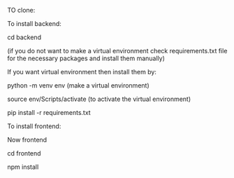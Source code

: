 TO clone:

To install backend:

cd backend 

(if you do not want to make a virtual environment check requirements.txt file for the necessary packages and install them manually)

If you want virtual environment then install them by:

python -m venv env (make a virtual environment)

source env/Scripts/activate (to activate the virtual environment)

pip install -r requirements.txt

To install frontend:

Now frontend

cd frontend

npm install 
